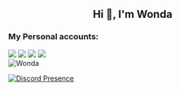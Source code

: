 <h2 align="center">Hi 👋, I'm Wonda</h2>

<h3>My Personal accounts:</h3>
<p align="left">
<a href="https://discord.com/users/389168690899320842" target"blank_"><img src="https://img.shields.io/badge/discord%20-7289DA.svg?&style=for-the-badge&logo=discord&logoColor=white"></a>
<a href="https://discord.gg/282" target"blank_"><img src="https://img.shields.io/badge/Bad%20-7289DA.svg?&style=for-the-badge&logo=discord&logoColor=white"></a>
</a>
<a href="https://instagram.com/wondabadx" target"blank_"><img src="https://img.shields.io/badge/INSTAGRAM%20-DC3175.svg?&style=for-the-badge&logo=instagram&logoColor=white"></a>
<a href="https://github.com/wonda.js" target"blank_"><img src="https://img.shields.io/badge/GitHub%20-191717.svg?&style=for-the-badge&logo=github&logoColor=white"></a>
</br><img src="https://komarev.com/ghpvc/?username=wondajs&color=dc143c&label=Ziyaretçi&color=6182e1" alt="Wonda"/>


[![Discord Presence](https://lanyard-profile-readme.vercel.app/api/389168690899320842 )](https://discord.com/users/389168690899320842)
</p>
